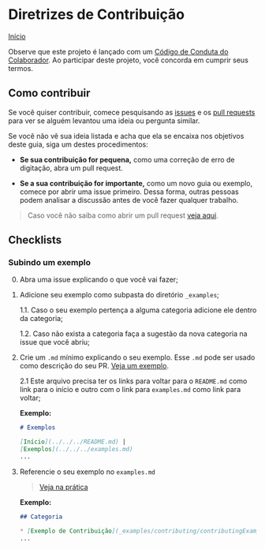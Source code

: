 # Diretrizes de Contribuição

[Início](README.md)

Observe que este projeto é lançado com um [Código de Conduta do Colaborador](contributor-code-of-conduct.md). Ao participar deste projeto, você concorda em cumprir seus termos.

## Como contribuir

Se você quiser contribuir, comece pesquisando as [issues](https://github.com/pitangagile/javascript-path/issues) e os [pull requests](https://github.com/pitangagile/javascript-path/pulls) para ver se alguém levantou uma ideia ou pergunta similar.

Se você não vê sua ideia listada e acha que ela se encaixa nos objetivos deste guia, siga um destes procedimentos:

* **Se sua contribuição for pequena,** como uma correção de erro de digitação, abra um pull request.

* **Se a sua contribuição for importante,** como um novo guia ou exemplo, comece por abrir uma issue primeiro. Dessa forma, outras pessoas podem analisar a discussão antes de você fazer qualquer trabalho.

> Caso você não saiba como abrir um pull request [veja aqui](https://github.com/firstcontributions/first-contributions/blob/master/translations/README.pt_br.md).

## Checklists

### Subindo um exemplo

0. Abra uma issue explicando o que você vai fazer;

1. Adicione seu exemplo como subpasta do diretório `_examples`;

	1.1. Caso o seu exemplo pertença a alguma categoria adicione ele dentro da categoria;

	1.2. Caso não exista a categoria faça a sugestão da nova categoria na issue que você abriu;

2. Crie um `.md` mínimo explicando o seu exemplo. Esse `.md` pode ser usado como descrição do seu PR. [Veja um exemplo](_examples/contributing/contributingExample/contributingExample.md).

	2.1 Este arquivo precisa ter os links para voltar para o `README.md` como link para o início e outro com o link para `examples.md` como link para voltar;

	**Exemplo:**
	```markdown
	# Exemplos

	[Início](../../../README.md) |
	[Exemplos](../../../examples.md)
	...
	```

2. Referencie o seu exemplo no `examples.md`
	> [Veja na prática](examples.md)

	**Exemplo:**
	```markdown
	## Categoria

	* [Exemplo de Contribuição](_examples/contributing/contributingExample/contributingExample.md)
	...
	```
